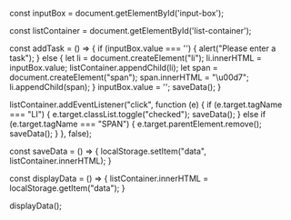 const inputBox = document.getElementById('input-box');

const listContainer = document.getElementById('list-container');

const addTask = () => {
    if (inputBox.value === '') {
        alert("Please enter a task");
    }
    else {
        let li = document.createElement("li");
        li.innerHTML = inputBox.value;
        listContainer.appendChild(li);
        let span = document.createElement("span");
        span.innerHTML = "\u00d7";
        li.appendChild(span);
    }
    inputBox.value = '';
    saveData();
}

listContainer.addEventListener("click", function (e) {
    if (e.target.tagName === "LI") {
        e.target.classList.toggle("checked");
        saveData();
    }
    else if (e.target.tagName === "SPAN") {
        e.target.parentElement.remove();
        saveData();
    }
}, false);

const saveData = () => {
    localStorage.setItem("data", listContainer.innerHTML);
}

const displayData = () => { 
    listContainer.innerHTML = localStorage.getItem("data");
}

displayData();
